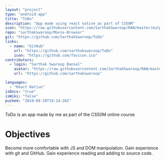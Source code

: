 ```yaml
---
layout: "project"
type: "android-app"
title: "ToDo"
description: "App made using react native as part of CS50M"
icon: "https://raw.githubusercontent.com/SarthakSwaroop/RAW/master/output-onlinepngtools%20(4).png"
repo: "sarthakswaroop/Movie-Browser"
git: "https://github.com/SarthakSwaroop/ToDo"
links: 
  - name: "GitHub"
    url: "https://github.com/sarthakswaroop/ToDo"
    icon: "https://github.com/favicon.ico"
contributors: 
  - login: "Sarthak Swaroop Bansal"
    avatar: "https://raw.githubusercontent.com/SarthakSwaroop/RAW/master/mee.jpg"
    url: "https://github.com/sarthakswaroop"

languages: 
  - "React Native"
isDocs: "true"
isWiki: "false"
pushed: "2019-09-28T19:14:28Z"
---
```

ToDo is an app made by me as part of the CS50M online course

# Objectives
Become more comfortable with JS and DOM manipulation.
Gain experience with git and GitHub.
Gain experience reading and adding to source code.
